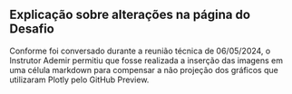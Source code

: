 ## Explicação sobre alterações na página do Desafio

Conforme foi conversado durante a reunião técnica de 06/05/2024, o Instrutor Ademir permitiu que fosse realizada a inserção das imagens em uma célula markdown para compensar a não projeção dos gráficos que utilizaram Plotly pelo GitHub Preview.